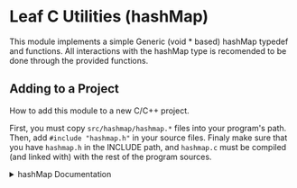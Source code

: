 # Leaf C Utilities (hashMap)
This module implements a simple Generic (void * based) hashMap typedef and functions. All interactions with the hashMap type is recomended to be done through the provided functions.

## Adding to a Project
How to add this module to a new C/C++ project.

First, you must copy `src/hashmap/hashmap.*` files into your program's path. Then, add `#include "hashmap.h"` in your source files. Finaly make sure that you have `hashmap.h` in the INCLUDE path, and `hashmap.c` must be compiled (and linked with) with the rest of the program sources.

<details> 
<summary>hashMap Documentation</summary> 
A quick description of how to use the module, datatypes, and functions
+ <details>
    <summary>Typedefs and Structs</summary>
  + <details>
      <summary>typedef _keyValuePair</summary>
      <br>
      keyValuePair element
    </details>
  + <details>
      <summary>typedef hashMap</summary>
      <br>
      hashMap element 
    </details>
  </details>

+ <details>
    <summary>Functions</summary>
  + <details> 
      <summary>hashMap_new</summary>
      Creates a new hashMap Object, used as an initializer for the datatype. 
      <br>
      `hashMap_new()` allocates a new hashMap and returns a hashMap pointer, this hashMap must be freed useing the `hashMap_free()` function.
      <br>
      ```
      hashMap * hashMap_new (void)
      ```
      <br>
      This function takes no parameters and returns a new hashMap object
    </details>
  + <details> 
      <summary>hashMap_free</summary>
      Destroys hashMap Objects, used as a destructor for the datatype.
      <br>
      `hashMap_free()` deallocates/frees all memory allocated in the hashMap Element. This function must be run after you are done using the hashMap element. For instructions on how to create a new hashMap please refer to `hashMap_new()`.
      <br>
      ```
      void hashMap_free (hashMap *self)
      ```
      <br>
      Takes a hashMap pointer, free's the allocated variables and sets values to 0/NULL incase of use after free.
    </details>
  + <details>
      <summary>hashMap_set</summary>
    </details>
  + <details>
      <summary>hashMap_remove</summary>
    </details>
  + <details>
      <summary>hashMap_lookup</summary>
    </details>
  + <details>
      <summary>hashMap_lookup_size</summary>
    </detail>
  </details>
</details>